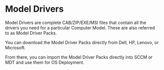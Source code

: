 # Model Drivers

Model Drivers are complete CAB/ZIP/EXE/MSI files that contain all the drivers you need for a particular Computer Model.  These are also referred to as Model Driver Packs.

You can download the Model Driver Packs directly from Dell, HP, Lenovo, or Microsoft.

From there, you can import the Model Driver Packs directly into SCCM or MDT and use them for OS Deployment.